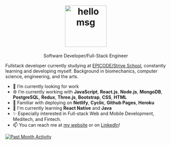 <!-- <h1 align="center">Hi 👋, I'm <a href="https://milesbb.tech">Miles</a></h1> -->
<h1 align="center"><img height="130" alt="hello msg" src="https://res.cloudinary.com/dlskdxln3/image/upload/v1667252496/globechat/newierrrrrgif_gofmof.gif" /></h1>

<p align="center">Software Developer/Full-Stack Engineer</p>

Fullstack developer currently studying at [EPICODE/Strive School](https://epicode.com/), constantly learning and developing myself. Background in biomechanics, computer science, engineering, and the arts.

- 🔭 I’m currently looking for work
- ⚙️ I’m currently working with **JavaScript**, **React.js**, **Node.js**, **MongoDB**, **PostgreSQL**, **Redux**, **Three.js**, **Bootstrap**, **CSS**, **HTML**
- 📄 Familiar with deploying on **Netlify**, **Cyclic**, **Github Pages**, **Heroku**
- 🌱 I'm currently learning **React Native** and **Java**
- ✨ Especially interested in Full-stack Web and Mobile Development, Meditech, and Fintech.
- 📫 You can reach me at [my website](https://milesbb.tech) or on [LinkedIn](https://www.linkedin.com/in/milesbaileybraendgaard/)!

[![Past Month Activity](https://activity-graph.herokuapp.com/graph?username=milesbb&theme=react-dark&custom_title=Past%20Month%20Activity)](https://github.com/ashutosh00710/github-readme-activity-graph)
